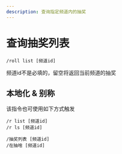 ```yaml
---
description: 查询指定频道内的抽奖
---
```


# 查询抽奖列表

```
/roll list [频道id]
```

频道id不是必填的，留空将返回当前频道的抽奖

## 本地化 & 别称

该指令也可使用如下方式触发

```
/r list [频道id]
/r ls [频道id]

/抽奖列表 [频道id]
/在抽啥 [频道id]
```
